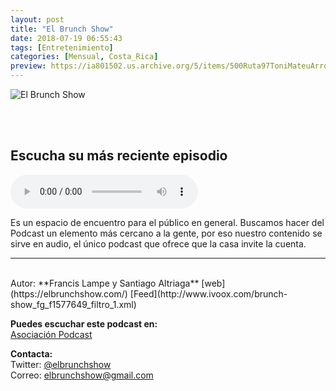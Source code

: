 ```yaml
---
layout: post
title: "El Brunch Show"
date: 2018-07-19 06:55:43
tags: [Entretenimiento]
categories: [Mensual, Costa_Rica]
preview: https://ia801502.us.archive.org/5/items/500Ruta97ToniMateuArrom/300-elBrunchshow2-SantiagoAltriaga.jpg
---
```


![El Brunch Show](https://ia801502.us.archive.org/5/items/500Ruta97ToniMateuArrom/500-elBrunchshow2-SantiagoAltriaga.jpg)

<br/>
<br/>

## Escucha su más reciente episodio

<!--reproductor-feed=http://www.ivoox.com/brunch-show_fg_f1577649_filtro_1.xml-->
<!--reproductor-start-->
<audio id="audio" preload="auto" controls="" src="http://www.ivoox.com/episodio-3-las-peliculas-terror-son-el_mf_29825757_feed_1.mp3"></audio>
<!--reproductor-end-->

Es un espacio de encuentro para el público en general. Buscamos hacer del Podcast un elemento más cercano a la gente, por eso nuestro contenido se sirve en audio, el único podcast que ofrece que la casa invite la cuenta.

_ _ _

<br>
Autor: **Francis Lampe y Santiago Altriaga**  
[web](https://elbrunchshow.com/)  
[Feed](http://www.ivoox.com/brunch-show_fg_f1577649_filtro_1.xml)  


**Puedes escuchar este podcast en:**  
[Asociación Podcast](https://www.asociacionpodcast.es/)  


**Contacta:**  
Twitter: [@elbrunchshow](https://twitter.com/elbrunchshow)  
Correo: [elbrunchshow@gmail.com](mailto:elbrunchshow@gmail.com)  
